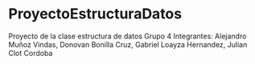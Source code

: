 # ProyectoEstructuraDatos
Proyecto de la clase estructura de datos
Grupo 4
Integrantes: 
Alejandro Muñoz Vindas, Donovan Bonilla Cruz, Gabriel Loayza Hernandez, Julian Clot Cordoba 
